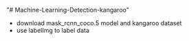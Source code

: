 "# Machine-Learning-Detection-kangaroo" 
- download mask_rcnn_coco.5 model and kangaroo dataset
- use labelImg to label data
